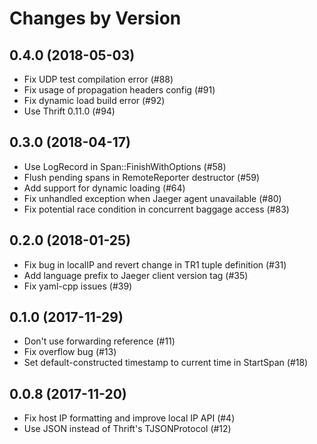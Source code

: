 Changes by Version
==================

0.4.0 (2018-05-03)
------------------
- Fix UDP test compilation error (#88)
- Fix usage of propagation headers config (#91)
- Fix dynamic load build error (#92)
- Use Thrift 0.11.0 (#94)


0.3.0 (2018-04-17)
------------------
- Use LogRecord in Span::FinishWithOptions (#58)
- Flush pending spans in RemoteReporter destructor (#59)
- Add support for dynamic loading (#64)
- Fix unhandled exception when Jaeger agent unavailable (#80)
- Fix potential race condition in concurrent baggage access (#83)


0.2.0 (2018-01-25)
------------------
- Fix bug in localIP and revert change in TR1 tuple definition (#31)
- Add language prefix to Jaeger client version tag (#35)
- Fix yaml-cpp issues (#39)


0.1.0 (2017-11-29)
------------------
- Don't use forwarding reference (#11)
- Fix overflow bug (#13)
- Set default-constructed timestamp to current time in StartSpan (#18)


0.0.8 (2017-11-20)
------------------
- Fix host IP formatting and improve local IP API (#4)
- Use JSON instead of Thrift's TJSONProtocol (#12)
